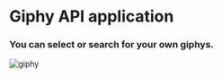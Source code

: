 # Giphy API application
### You can select or search for your own giphys. 
![giphy](https://user-images.githubusercontent.com/31020465/42907535-13643d70-8aac-11e8-9b2f-f09a9cf6ff9c.PNG)
